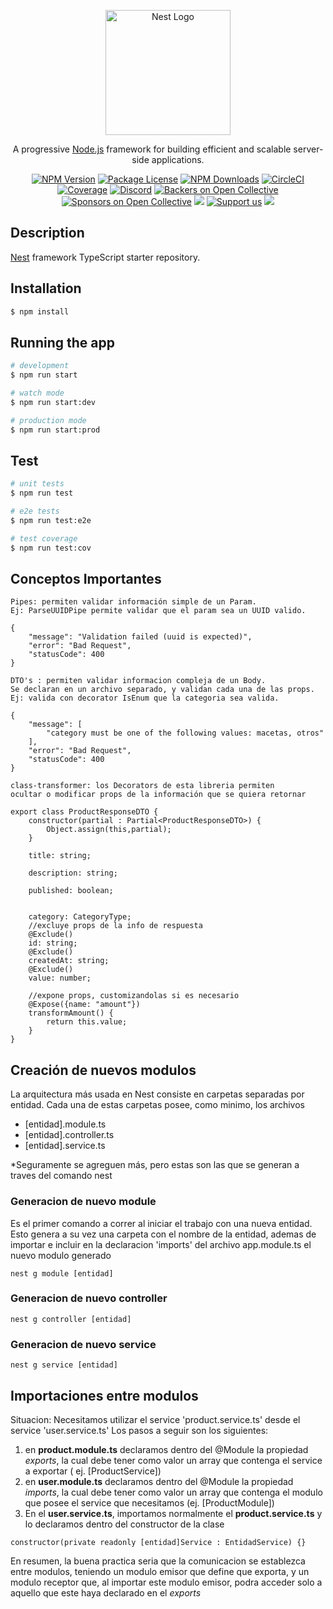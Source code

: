 <p align="center">
  <a href="http://nestjs.com/" target="blank"><img src="https://nestjs.com/img/logo-small.svg" width="200" alt="Nest Logo" /></a>
</p>

[circleci-image]: https://img.shields.io/circleci/build/github/nestjs/nest/master?token=abc123def456
[circleci-url]: https://circleci.com/gh/nestjs/nest

  <p align="center">A progressive <a href="http://nodejs.org" target="_blank">Node.js</a> framework for building efficient and scalable server-side applications.</p>
    <p align="center">
<a href="https://www.npmjs.com/~nestjscore" target="_blank"><img src="https://img.shields.io/npm/v/@nestjs/core.svg" alt="NPM Version" /></a>
<a href="https://www.npmjs.com/~nestjscore" target="_blank"><img src="https://img.shields.io/npm/l/@nestjs/core.svg" alt="Package License" /></a>
<a href="https://www.npmjs.com/~nestjscore" target="_blank"><img src="https://img.shields.io/npm/dm/@nestjs/common.svg" alt="NPM Downloads" /></a>
<a href="https://circleci.com/gh/nestjs/nest" target="_blank"><img src="https://img.shields.io/circleci/build/github/nestjs/nest/master" alt="CircleCI" /></a>
<a href="https://coveralls.io/github/nestjs/nest?branch=master" target="_blank"><img src="https://coveralls.io/repos/github/nestjs/nest/badge.svg?branch=master#9" alt="Coverage" /></a>
<a href="https://discord.gg/G7Qnnhy" target="_blank"><img src="https://img.shields.io/badge/discord-online-brightgreen.svg" alt="Discord"/></a>
<a href="https://opencollective.com/nest#backer" target="_blank"><img src="https://opencollective.com/nest/backers/badge.svg" alt="Backers on Open Collective" /></a>
<a href="https://opencollective.com/nest#sponsor" target="_blank"><img src="https://opencollective.com/nest/sponsors/badge.svg" alt="Sponsors on Open Collective" /></a>
  <a href="https://paypal.me/kamilmysliwiec" target="_blank"><img src="https://img.shields.io/badge/Donate-PayPal-ff3f59.svg"/></a>
    <a href="https://opencollective.com/nest#sponsor"  target="_blank"><img src="https://img.shields.io/badge/Support%20us-Open%20Collective-41B883.svg" alt="Support us"></a>
  <a href="https://twitter.com/nestframework" target="_blank"><img src="https://img.shields.io/twitter/follow/nestframework.svg?style=social&label=Follow"></a>
</p>
  <!--[![Backers on Open Collective](https://opencollective.com/nest/backers/badge.svg)](https://opencollective.com/nest#backer)
  [![Sponsors on Open Collective](https://opencollective.com/nest/sponsors/badge.svg)](https://opencollective.com/nest#sponsor)-->

## Description

[Nest](https://github.com/nestjs/nest) framework TypeScript starter repository.

## Installation

```bash
$ npm install
```

## Running the app

```bash
# development
$ npm run start

# watch mode
$ npm run start:dev

# production mode
$ npm run start:prod
```

## Test

```bash
# unit tests
$ npm run test

# e2e tests
$ npm run test:e2e

# test coverage
$ npm run test:cov
```

## Conceptos Importantes

```
Pipes: permiten validar información simple de un Param.
Ej: ParseUUIDPipe permite validar que el param sea un UUID valido.

{
	"message": "Validation failed (uuid is expected)",
	"error": "Bad Request",
	"statusCode": 400
}
```
```
DTO's : permiten validar informacion compleja de un Body.
Se declaran en un archivo separado, y validan cada una de las props.
Ej: valida con decorator IsEnum que la categoria sea valida.

{
	"message": [
		"category must be one of the following values: macetas, otros"
	],
	"error": "Bad Request",
	"statusCode": 400
}
```
```
class-transformer: los Decorators de esta libreria permiten
ocultar o modificar props de la información que se quiera retornar

export class ProductResponseDTO {
    constructor(partial : Partial<ProductResponseDTO>) {
        Object.assign(this,partial);
    }
    
    title: string;
    
    description: string;
    
    published: boolean;
    
    
    category: CategoryType;
    //excluye props de la info de respuesta
    @Exclude()
    id: string;
    @Exclude()
    createdAt: string;
    @Exclude()
    value: number;
    
    //expone props, customizandolas si es necesario
    @Expose({name: "amount"})
    transformAmount() {
        return this.value;
    }
}
```
## Creación de nuevos modulos

La arquitectura más usada en Nest consiste en carpetas separadas por entidad.
Cada una de estas carpetas posee, como minimo, los archivos

- [entidad].module.ts
- [entidad].controller.ts
- [entidad].service.ts

*Seguramente se agreguen más, pero estas son las que se generan a traves
del comando nest

### Generacion de nuevo module
Es el primer comando a correr al iniciar
el trabajo con una nueva entidad. Esto genera a su vez una carpeta
con el nombre de la entidad, ademas de importar e incluir en la
declaracion 'imports' del archivo app.module.ts el nuevo modulo
generado

```
nest g module [entidad] 
```
### Generacion de nuevo controller
```
nest g controller [entidad] 
```
### Generacion de nuevo service
```
nest g service [entidad] 
```
## Importaciones entre modulos
Situacion: Necesitamos utilizar el service 'product.service.ts' desde el service
'user.service.ts'
Los pasos a seguir son los siguientes:
1. en **product.module.ts** declaramos dentro del @Module la propiedad *exports*,
la cual debe tener como valor un array que contenga el service a exportar (
ej. [ProductService])
2. en **user.module.ts** declaramos dentro del @Module la propiedad *imports*,
la cual debe tener como valor un array que contenga el modulo que posee el 
service que necesitamos (ej. [ProductModule])
3. En el **user.service.ts**, importamos normalmente el **product.service.ts** y
lo declaramos dentro del constructor de la clase
```
constructor(private readonly [entidad]Service : EntidadService) {}
```
En resumen, la buena practica seria que la comunicacion se establezca
entre modulos, teniendo un modulo emisor que define que exporta, y un modulo
receptor que, al importar este modulo emisor, podra acceder solo a aquello que 
este haya declarado en el *exports*


### 

